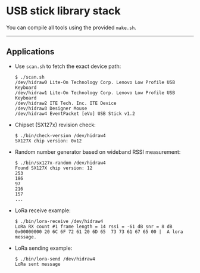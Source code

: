 # USB stick library stack

You can compile all tools using the provided ```make.sh```.

---

## Applications

 * Use ```scan.sh``` to fetch the exact device path:

    ```
    $ ./scan.sh
    /dev/hidraw0 Lite-On Technology Corp. Lenovo Low Profile USB Keyboard
    /dev/hidraw1 Lite-On Technology Corp. Lenovo Low Profile USB Keyboard
    /dev/hidraw2 ITE Tech. Inc. ITE Device
    /dev/hidraw3 Designer Mouse
    /dev/hidraw4 EventPacket [eVo] USB Stick v1.2
    ```

 * Chipset (SX127x) revision check:

    ```
    $ ./bin/check-version /dev/hidraw4
    SX127X chip version: 0x12
    ```

 * Random number generator based on wideband RSSI measurement:

    ```
    $ ./bin/sx127x-random /dev/hidraw4
    Found SX127X chip version: 12
    253
    186
    97
    216
    157
    ...
    ```

 * LoRa receive example:

    ```
    $ ./bin/lora-receive /dev/hidraw4 
    LoRa RX count #1 frame length = 14 rssi = -61 dB snr = 8 dB
    0x00000000 20 6C 6F 72 61 20 6D 65  73 73 61 67 65 00 |  A lora message.
    ```

 * LoRa sending example:

    ```
    $ ./bin/lora-send /dev/hidraw4
    LoRa sent message
    ```
